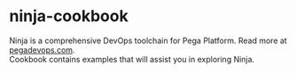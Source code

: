 # ninja-cookbook
Ninja is a comprehensive DevOps toolchain for Pega Platform. Read more at [pegadevops.com](http://pegadevops.com).  
Cookbook contains examples that will assist you in exploring Ninja.
